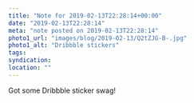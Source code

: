 ```yaml
---
title: "Note for 2019-02-13T22:28:14+00:00"
date: "2019-02-13T22:28:14"
meta: "note posted on 2019-02-13T22:28:14"
photo1_url: "images/blog/2019-02-13/Q2tZJG-B-.jpg"
photo1_alt: "Dribbble stickers"
tags:
syndication:
location: ""
---
```

Got some Dribbble sticker swag!
